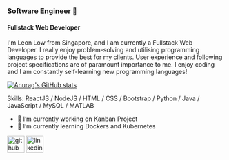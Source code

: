 ### Software Engineer 👋

#### Fullstack Web Developer
I'm Leon Low from Singapore, and I am currently a Fullstack Web Developer. I really enjoy problem-solving and utilising programming languages to provide the best for my clients. User experience and following project specifications are of paramount importance to me. I enjoy coding and I am constantly self-learning new programming languages! 

[![Anurag's GitHub stats](https://github-readme-stats.vercel.app/api?username=LeonLow97)](https://github.com/anuraghazra/github-readme-stats)

Skills: ReactJS / NodeJS / HTML / CSS / Bootstrap / Python / Java / JavaScript / MySQL / MATLAB

- 🔭 I’m currently working on Kanban Project 
- 🌱 I’m currently learning Dockers and Kubernetes 


[<img src='https://cdn.jsdelivr.net/npm/simple-icons@3.0.1/icons/github.svg' alt='github' height='40'>](https://github.com/LeonLow97)  [<img src='https://cdn.jsdelivr.net/npm/simple-icons@3.0.1/icons/linkedin.svg' alt='linkedin' height='40'>](https://www.linkedin.com/in/lowjiewei/)  

